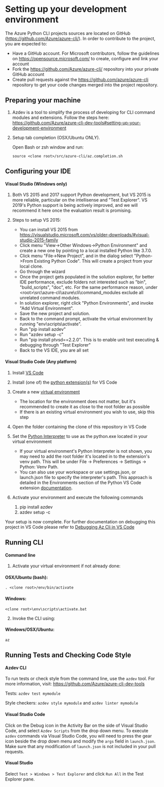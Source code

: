 ﻿Setting up your development environment
========================================
The Azure Python CLI projects sources are located on GitHub (https://github.com/Azure/azure-cli/). In order to contribute to the project, you are expected to:
-    Have a GitHub account. For Microsoft contributors, follow the guidelines on https://opensource.microsoft.com/ to create, configure and link your account
-    Fork the  https://github.com/Azure/azure-cli/ repository into your private GitHub account
-    Create pull requests against the https://github.com/azure/azure-cli repository to get your code changes merged into the project repository.

## Preparing your machine
1. Azdev is a tool to simplify the process of developing for CLI command modules and extensions. Follow the steps here: https://github.com/Azure/azure-cli-dev-tools#setting-up-your-development-environment
2. Setup tab completion (OSX/Ubuntu ONLY).

    Open Bash or zsh window and run:

    ```Shell
    source <clone root>/src/azure-cli/az.completion.sh
    ```

## Configuring your IDE
#### Visual Studio (Windows only)
1. Both VS 2015 and 2017 support Python development, but VS 2015 is more reliable, particular on the intellisense and "Test Explorer". VS 2019's Python support is being actively improved, and we will recommend it here once the evaluation result is promising.  
2. Steps to setup VS 2015:

   - You can install VS 2015 from https://visualstudio.microsoft.com/vs/older-downloads/#visual-studio-2015-family
   - Click menu "View->Other Windows->Python Environment" and create a new one by pointing to a local installed Python like 3.7.0.
   - Click menu "File->New Project", and in the dialog select "Python->From Existing Python Code". This will create a project from your local clone.
   - Go through the wizard
   - Once the project gets populated in the solution explorer, for better IDE performance, exclude folders not interested such as "bin", "build_scripts", "doc", etc. For the same performance reason, under \<root\>\src\azure-cli\azure\cli\command_modules exclude all unrelated command modules.
   - In solution explorer, right click "Python Environments", and invoke "Add Virtual Environment".
   - Save the new project and solution.
   - Back to the command prompt, activate the virtual environment by running "env\scripts\activate".
   - Run "pip install azdev"
   - Run "azdev setup -c"
   - Run "pip install ptvsd==2.2.0". This is to enable unit test executing & debugging through "Test Explorer"
   - Back to the VS IDE, you are all set


#### Visual Studio Code (Any platform)


1. Install [VS Code](https://code.visualstudio.com/)
2. Install (one of) the [python extension(s)](https://marketplace.visualstudio.com/items?itemName=ms-python.python) for VS Code
3. Create a new [virtual environment](https://docs.python.org/3/library/venv.html)
    - The location for the environment does not matter, but it's recommended to create it as close to the root folder as possible
    - If there is an existing virtual environment you wish to use, skip this step 
4.  Open the folder containing the clone of this repository in VS Code
5. Set the [Python Interpreter](https://code.visualstudio.com/docs/python/environments#_select-and-activate-an-environment) to use as the python.exe located in your virtual environment
    - If your virtual environment's Python Interpreter is not shown, you may need to add the root folder it's located in to the extension's venv path. This will be under File -> Preferences -> Settings -> Python: Venv Path.
    - You can also use your workspace or use settings.json, or launch.json file to specify the interpreter's path. This approach is detailed in the Environments section of the Python VS Code extension [documentation](https://code.visualstudio.com/docs/python/environments#_choose-a-debugging-environment).
    
6. Activate your environment and execute the following commands
   1. pip install azdev
   2. azdev setup -c

Your setup is now complete. For further documentation on debugging this project in VS Code please refer to [Debugging Az Cli in VS Code](./debug/debug_in_vs_code.md)

## Running CLI
#### Command line
1. Activate your virtual environment if not already done:

  #### OSX/Ubuntu (bash):
  ```Shell
  . <clone root>/env/bin/activate
  ```

  #### Windows:
  ```BatchFile
  <clone root>\env\scripts\activate.bat
  ```

2. Invoke the CLI using:

  #### Windows/OSX/Ubuntu:
  ```
  az
  ```

## Running Tests and Checking Code Style

#### Azdev CLI
To run tests or check style from the command line, use the `azdev` tool. For more information, visit: https://github.com/Azure/azure-cli-dev-tools

Tests: `azdev test mymodule`

Style checkers: `azdev style mymodule` and `azdev linter mymodule`

#### Visual Studio Code
  Click on the Debug icon in the Activity Bar on the side of Visual Studio Code, and select `Azdev Scripts` from the drop down menu. To execute `azdev` commands via Visual Studio Code, you will need to press the gear icon beside the drop down menu and modify the `args` field in `launch.json`. Make sure that any modification of `launch.json` is not included in your pull requests.

#### Visual Studio
  Select `Test > Windows > Test Explorer` and click `Run All` in the Test Explorer pane.
